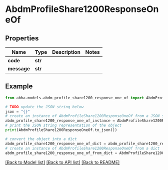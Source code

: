 # AbdmProfileShare1200ResponseOneOf


## Properties

Name | Type | Description | Notes
------------ | ------------- | ------------- | -------------
**code** | **str** |  | 
**message** | **str** |  | 

## Example

```python
from abha.models.abdm_profile_share1200_response_one_of import AbdmProfileShare1200ResponseOneOf

# TODO update the JSON string below
json = "{}"
# create an instance of AbdmProfileShare1200ResponseOneOf from a JSON string
abdm_profile_share1200_response_one_of_instance = AbdmProfileShare1200ResponseOneOf.from_json(json)
# print the JSON string representation of the object
print(AbdmProfileShare1200ResponseOneOf.to_json())

# convert the object into a dict
abdm_profile_share1200_response_one_of_dict = abdm_profile_share1200_response_one_of_instance.to_dict()
# create an instance of AbdmProfileShare1200ResponseOneOf from a dict
abdm_profile_share1200_response_one_of_from_dict = AbdmProfileShare1200ResponseOneOf.from_dict(abdm_profile_share1200_response_one_of_dict)
```
[[Back to Model list]](../README.md#documentation-for-models) [[Back to API list]](../README.md#documentation-for-api-endpoints) [[Back to README]](../README.md)


